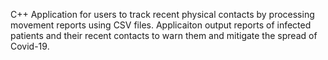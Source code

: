 C++ Application for users to track recent physical contacts by processing movement reports using CSV files. Applicaiton output reports of infected patients and their recent contacts to warn them and mitigate the spread of Covid-19.
